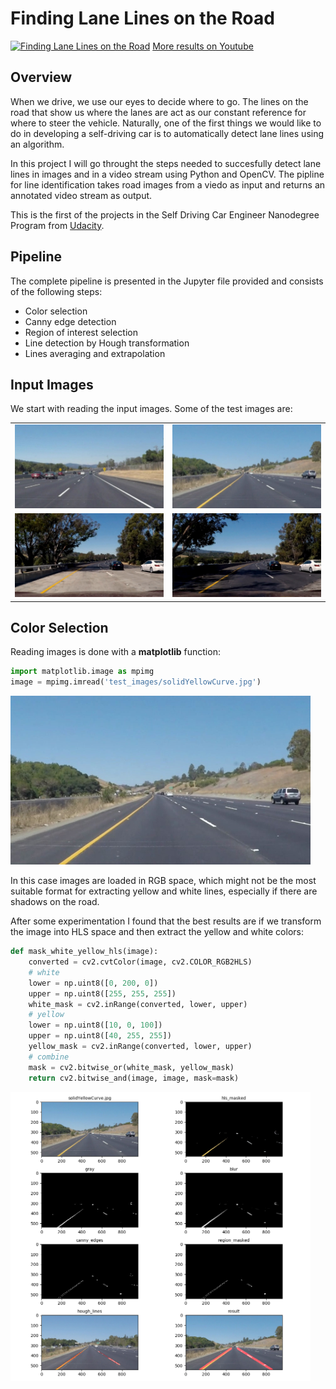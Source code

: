 # **Finding Lane Lines on the Road** 

[![Finding Lane Lines on the Road](https://i.imgur.com/D9cvND0.png)](https://www.youtube.com/watch?v=nrJ2Y6M46r8 "Finding Lane Lines on the Road")
[More results on Youtube](https://www.youtube.com/watch?v=F7gluNuSx50&list=PL06vO3TcKwfYCAyu5FBqnhxylDzH1chP2)

Overview
---

When we drive, we use our eyes to decide where to go.  The lines on the road that show us where the lanes are act as our constant reference for where to steer the vehicle.  Naturally, one of the first things we would like to do in developing a self-driving car is to automatically detect lane lines using an algorithm.

In this project I will go throught the steps needed to succesfully detect lane lines in images and in a video stream using Python and OpenCV. The pipline for line identification takes road images from a viedo as input and returns an annotated video stream as output.

This is the first of the projects in the Self Driving Car Engineer Nanodegree Program from [Udacity](https://www.udacity.com/course/self-driving-car-engineer-nanodegree--nd013).

Pipeline
---
The complete pipeline is presented in the Jupyter file provided and consists of the following steps:
* Color selection
* Canny edge detection
* Region of interest selection
* Line detection by Hough transformation
* Lines averaging and extrapolation

Input Images
---
We start with reading the input images. Some of the test images are:

<table>
  <tr>
    <td><img src="test_images/solidWhiteCurve.jpg" width="480" alt="Solid White Curve"/></td>
    <td><img src="test_images/solidYellowCurve.jpg" width="480" alt="Solid Yelow Curve"/></td>
  </tr>
  <tr>
    <td><img src="challenge_images/xchallenge2.jpg" width="480" alt="Challenge 2" /></td>
    <td><img src="challenge_images/xchallenge3.jpg" width="480" alt="Challenge 3"/></td>
  </tr>
</table>

Color Selection
---
Reading images is done with a **matplotlib** function:
```python
import matplotlib.image as mpimg
image = mpimg.imread('test_images/solidYellowCurve.jpg')
```
<img src="test_images/solidYellowCurve.jpg" width="480" alt="Solid Yelow Curve"/>

In this case images are loaded in RGB space, which might not be the most suitable format for extracting yellow and white lines, especially if there are shadows on the road.

After some experimentation I found that the best results are if we transform the image into HLS space and then extract the yellow and white colors:
```python
def mask_white_yellow_hls(image):
    converted = cv2.cvtColor(image, cv2.COLOR_RGB2HLS)
    # white
    lower = np.uint8([0, 200, 0])
    upper = np.uint8([255, 255, 255])
    white_mask = cv2.inRange(converted, lower, upper)
    # yellow
    lower = np.uint8([10, 0, 100])
    upper = np.uint8([40, 255, 255])
    yellow_mask = cv2.inRange(converted, lower, upper)
    # combine
    mask = cv2.bitwise_or(white_mask, yellow_mask)
    return cv2.bitwise_and(image, image, mask=mask)
```
<img src="steps_images/all_steps.png" width="480" alt="Solid Yelow Curve"/>




